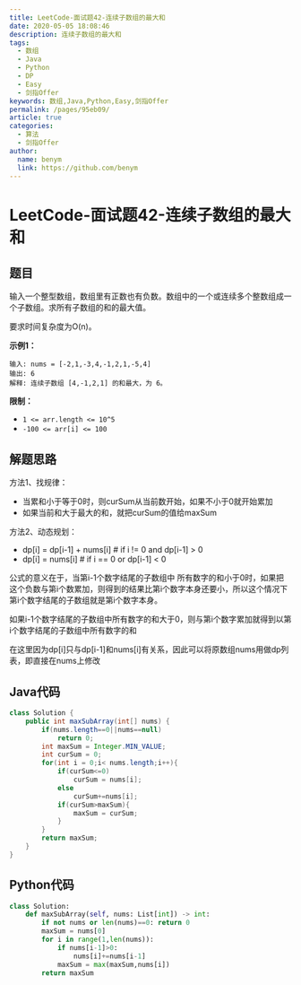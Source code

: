 ```yaml
---
title: LeetCode-面试题42-连续子数组的最大和
date: 2020-05-05 18:08:46
description: 连续子数组的最大和
tags: 
  - 数组
  - Java
  - Python
  - DP
  - Easy
  - 剑指Offer
keywords: 数组,Java,Python,Easy,剑指Offer
permalink: /pages/95eb09/
article: true
categories: 
  - 算法
  - 剑指Offer
author: 
  name: benym
  link: https://github.com/benym
---
```


# LeetCode-面试题42-连续子数组的最大和 

## 题目

输入一个整型数组，数组里有正数也有负数。数组中的一个或连续多个整数组成一个子数组。求所有子数组的和的最大值。

要求时间复杂度为O(n)。


**示例1：**

```
输入: nums = [-2,1,-3,4,-1,2,1,-5,4]
输出: 6
解释: 连续子数组 [4,-1,2,1] 的和最大，为 6。
```

**限制：**

- `1 <= arr.length <= 10^5`
- `-100 <= arr[i] <= 100`

## 解题思路

方法1、找规律：

- 当累和小于等于0时，则curSum从当前数开始，如果不小于0就开始累加
- 如果当前和大于最大的和，就把curSum的值给maxSum

方法2、动态规划：

- dp[i] = dp[i-1] + nums[i]   # if i != 0 and dp[i-1] > 0
- dp[i] = nums[i]             # if i == 0 or dp[i-1] < 0

公式的意义在于，当第i-1个数字结尾的子数组中 所有数字的和小于0时，如果把这个负数与第i个数累加，则得到的结果比第i个数字本身还要小，所以这个情况下第i个数字结尾的子数组就是第i个数字本身。

如果i-1个数字结尾的子数组中所有数字的和大于0，则与第i个数字累加就得到以第i个数字结尾的子数组中所有数字的和

在这里因为dp[i]只与dp[i-1]和nums[i]有关系，因此可以将原数组nums用做dp列表，即直接在nums上修改

## Java代码

```java
class Solution {
    public int maxSubArray(int[] nums) {
        if(nums.length==0||nums==null)
            return 0;
        int maxSum = Integer.MIN_VALUE;
        int curSum = 0;
        for(int i = 0;i< nums.length;i++){
            if(curSum<=0)
                curSum = nums[i];
            else
                curSum+=nums[i];
            if(curSum>maxSum){
                maxSum = curSum;
            }
        }
        return maxSum;
    }
}
```

## Python代码

```python
class Solution:
    def maxSubArray(self, nums: List[int]) -> int:
        if not nums or len(nums)==0: return 0
        maxSum = nums[0]
        for i in range(1,len(nums)):
            if nums[i-1]>0:
                nums[i]+=nums[i-1]
            maxSum = max(maxSum,nums[i])
        return maxSum
```
